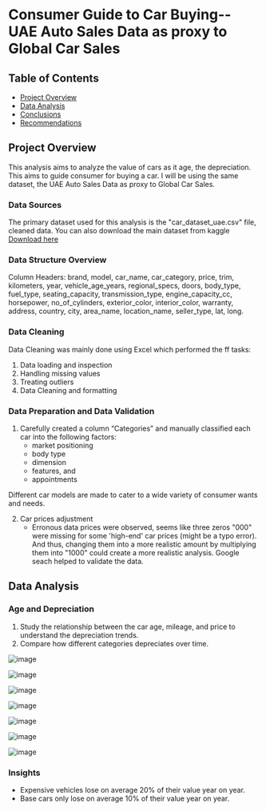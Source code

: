 # Consumer Guide to Car Buying-- UAE Auto Sales Data as proxy to Global Car Sales

## Table of Contents

  - [Project Overview](#project-overview)
  - [Data Analysis](#data-analysis)
  - [Conclusions](#conclusions)
  - [Recommendations](#recommendations)
    

## Project Overview
This analysis aims to analyze the value of cars as it age, the depreciation. This aims to guide consumer for buying a car. I will be using the same dataset, the UAE Auto Sales Data as proxy to Global Car Sales. 

### Data Sources
The primary dataset used for this analysis is the "car_dataset_uae.csv" file, cleaned data. 
You can also download the main dataset from kaggle [Download here](https://www.kaggle.com/datasets/azharsaleem/uae-auto-market-sales-data-for-advanced-analytics)


### Data Structure Overview
Column Headers: brand, model, car_name, car_category, price, trim, kilometers, year, vehicle_age_years, regional_specs, doors, body_type, fuel_type, seating_capacity, transmission_type, engine_capacity_cc, horsepower, no_of_cylinders, exterior_color, interior_color, warranty, address, country, city, area_name, location_name, seller_type, lat, long.


### Data Cleaning

Data Cleaning was mainly done using Excel which performed the ff tasks:
1. Data loading and inspection
2. Handling missing values
3. Treating outliers
4. Data Cleaning and formatting

### Data Preparation and Data Validation

1. Carefully created a column “Categories” and manually classified each car into the following factors:
    - market positioning
    - body type
    - dimension
    - features, and
    - appointments

  Different car models are made to cater to a wide variety of consumer wants and needs.


2. Car prices adjustment
   - Erronous data prices were observed, seems like three zeros "000" were missing for some 'high-end' car prices (might be a typo error). And thus, changing them into a more realistic amount by multiplying them into "1000" could create a more realistic analysis. Google seach helped to validate the data.



## Data Analysis

### Age and Depreciation

1. Study the relationship between the car age, mileage, and price to understand the depreciation trends.
2. Compare how different categories depreciates over time.


![image](https://github.com/MariaGelvison/AutoMarketSales_UAE_Part2/assets/170020192/b3f77039-10a3-4b79-a463-b17a24ba9928)

![image](https://github.com/MariaGelvison/AutoMarketSales_UAE_Part2/assets/170020192/aec76e3d-7e72-4cd5-b40f-bc780c3be531)

![image](https://github.com/MariaGelvison/AutoMarketSales_UAE_Part2/assets/170020192/7d29709e-40dd-494d-b1fa-b3047dc0fa8d)

![image](https://github.com/MariaGelvison/AutoMarketSales_UAE_Part2/assets/170020192/b1d07eb0-651b-4c19-a459-7b77dd86e5ca)

![image](https://github.com/MariaGelvison/AutoMarketSales_UAE_Part2/assets/170020192/a6368c4f-d216-4ae9-8067-7b27a8a9df9c)

![image](https://github.com/MariaGelvison/AutoMarketSales_UAE_Part2/assets/170020192/4343d04a-5a38-423b-9454-7320a3f80c8b)

![image](https://github.com/MariaGelvison/AutoMarketSales_UAE_Part2/assets/170020192/8e7b8f47-a9d0-4ceb-94b0-e9328b3f9e58)


### Insights

  -  Expensive vehicles lose on average 20% of their value year on year.
  -  Base cars only lose on average 10% of their value year on year.















